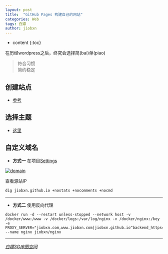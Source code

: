 ```yaml
---
layout: post
title:  "GitHub Pages 构建自己的网站"
categories: Web
tags: 白嫖
author: jiobxn
---
```


* content
{:toc}

在历经wordpress之后，终究会选择简(bai)单(piao)

> 符合习惯  
> 简约稳定



## 创建站点

* [参考](https://pages.github.com/)

## 选择主题

* [这里](https://github.com/Gaohaoyang/gaohaoyang.github.io)

## 自定义域名
* **方式一** 在项目[Settings](https://docs.github.com/en/github/working-with-github-pages/managing-a-custom-domain-for-your-github-pages-site)

[![domain](https://jiobxn.files.wordpress.com/2020/07/github_domain.png?w=800&h=800)](https://jiobxn.files.wordpress.com/2020/07/github_domain.png)

查看源站IP

```
dig jiobxn.github.io +nostats +nocomments +nocmd
```

****

* **方式二** 使用反向代理

```
docker run -d --restart unless-stopped --network host -v /docker/www:/www -v /docker/logs:/var/log/nginx -v /docker/nginx:/key -e PROXY_SERVER="jiobxn.com,www.jiobxn.com|jiobxn.github.io^backend_https=y,alias=/filedownload|/www,log=Y,http2=Y" --name nginx jiobxn/nginx
```

****

_[白嫖3G床图空间](https://wordpress.com/?ref=footer_website)_
